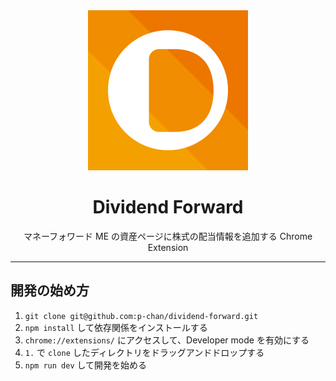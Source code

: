 <div align="center">
  <img src="./images/icon512.png" width="256" height="256">
  <h1>Dividend Forward</h1>
  <p>マネーフォワード ME の資産ページに株式の配当情報を追加する Chrome Extension</p>
</div>

---

## 開発の始め方

1. `git clone git@github.com:p-chan/dividend-forward.git`
2. `npm install` して依存関係をインストールする
3. `chrome://extensions/` にアクセスして、Developer mode を有効にする
4. `1.` で `clone` したディレクトリをドラッグアンドドロップする
5. `npm run dev` して開発を始める
